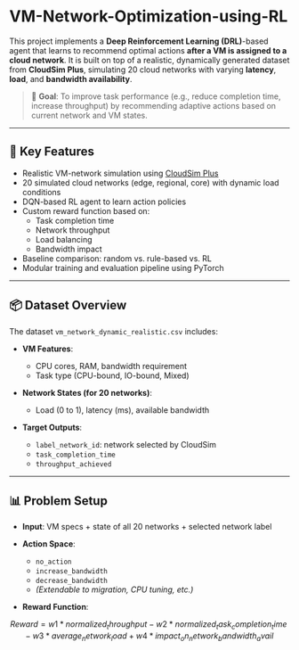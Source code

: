 # VM-Network-Optimization-using-RL

This project implements a **Deep Reinforcement Learning (DRL)**-based agent that learns to recommend optimal actions **after a VM is assigned to a cloud network**. It is built on top of a realistic, dynamically generated dataset from **CloudSim Plus**, simulating 20 cloud networks with varying **latency**, **load**, and **bandwidth availability**.

> 🎯 **Goal**: To improve task performance (e.g., reduce completion time, increase throughput) by recommending adaptive actions based on current network and VM states.

---

## 🔧 Key Features

- Realistic VM-network simulation using [CloudSim Plus](https://github.com/cloudsimplus/cloudsimplus)
- 20 simulated cloud networks (edge, regional, core) with dynamic load conditions
- DQN-based RL agent to learn action policies
- Custom reward function based on:
  - Task completion time
  - Network throughput
  - Load balancing
  - Bandwidth impact
- Baseline comparison: random vs. rule-based vs. RL
- Modular training and evaluation pipeline using PyTorch

---

## 📦 Dataset Overview

The dataset `vm_network_dynamic_realistic.csv` includes:

- **VM Features**:  
  - CPU cores, RAM, bandwidth requirement  
  - Task type (CPU-bound, IO-bound, Mixed)

- **Network States (for 20 networks)**:  
  - Load (0 to 1), latency (ms), available bandwidth

- **Target Outputs**:
  - `label_network_id`: network selected by CloudSim
  - `task_completion_time`
  - `throughput_achieved`

---

## 📊 Problem Setup

- **Input**: VM specs + state of all 20 networks + selected network label
- **Action Space**:  
  - `no_action`  
  - `increase_bandwidth`  
  - `decrease_bandwidth`  
  - *(Extendable to migration, CPU tuning, etc.)*

- **Reward Function**:

```math
Reward = w1 * normalized_throughput 
       - w2 * normalized_task_completion_time 
       - w3 * average_network_load 
       + w4 * impact_on_network_bandwidth_avail
